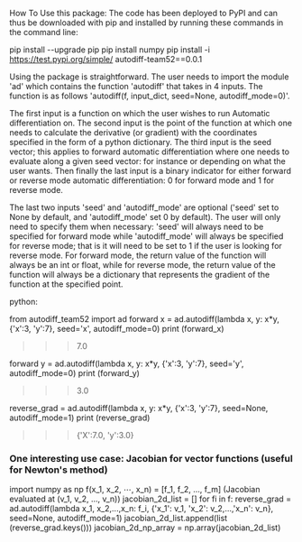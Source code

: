 How To Use this package:
The code has been deployed to PyPI and can thus be downloaded with pip and installed by running these commands in the command line:

pip install --upgrade pip
pip install numpy
pip install -i https://test.pypi.org/simple/ autodiff-team52==0.0.1

Using the package is straightforward. The user needs to import the module 'ad' which contains the function 'autodiff' that takes in 4 inputs. The function is as follows
'autodiff(f, input_dict, seed=None, autodiff_mode=0)'.

The first input is a function on which the user wishes to run Automatic differentiation on. The second input is the point of the function at which one needs to calculate the
derivative (or gradient) with the coordinates specified in the form of a python dictionary. The third input is the seed vector; this applies to forward automatic differentiation
where one needs to evaluate along a given seed vector: for instance or depending on what the user wants. Then finally the last input is a binary indicator for either
forward or reverse mode automatic differentiation: 0 for forward mode and 1 for reverse mode.

The last two inputs 'seed' and 'autodiff_mode' are optional ('seed' set to None by default, and 'autodiff_mode' set 0 by default). The user will only need to specify them
when necessary: 'seed' will always need to be specified for forward mode while 'autodiff_mode' will always be specified for reverse mode; that is it will need to be set to 1
if the user is looking for reverse mode. For forward mode, the return value of the function will always be an int or float, while for reverse mode, the return value of the
function will always be a dictionary that represents the gradient of the function at the specified point.

python:

from autodiff_team52 import ad
forward x = ad.autodiff(lambda x, y: x*y, {'x':3, 'y':7}, seed='x', autodiff_mode=0)
print (forward_x)
>>> 7.0

forward y = ad.autodiff(lambda x, y: x*y, {'x':3, 'y':7}, seed='y', autodiff_mode=0)
print (forward_y)
>>> 3.0

reverse_grad = ad.autodiff(lambda x, y: x*y, {'x':3, 'y':7}, seed=None, autodiff_mode=1)
print (reverse_grad)
>>> {'X':7.0, 'y':3.0}

### One interesting use case: Jacobian for vector functions (useful for Newton's method)

import numpy as np
f(x_1, x_2, $\cdots$, x_n) = [f_1, f_2, ..., f_m] (Jacobian evaluated at (v_1, v_2, ..., v_n))
jacobian_2d_list = []
for fi in f:
  reverse_grad = ad.autodiff(lambda x_1, x_2,...,x_n: f_i, {'x_1': v_1, 'x_2': v_2,...,'x_n': v_n}, seed=None, autodiff_mode=1)
jacobian_2d_list.append(list (reverse_grad.keys()))
jacobian_2d_np_array = np.array(jacobian_2d_list)
